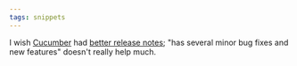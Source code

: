 ```yaml
---
tags: snippets
---
```


I wish [Cucumber](/wiki/Cucumber) had [better release notes](http://rubyforge.org/frs/shownotes.php?release_id=33832); "has several minor bug fixes and new features" doesn't really help much.
